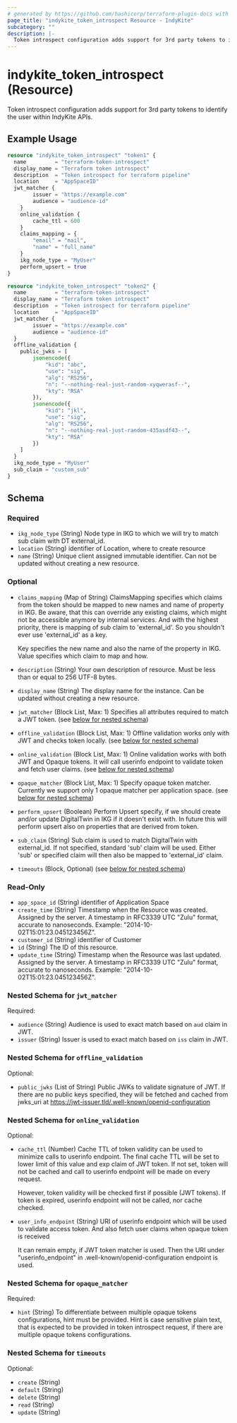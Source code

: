```yaml
---
# generated by https://github.com/hashicorp/terraform-plugin-docs with custom templates
page_title: "indykite_token_introspect Resource - IndyKite"
subcategory: ""
description: |-
  Token introspect configuration adds support for 3rd party tokens to identify the user within IndyKite APIs.
---
```


# indykite_token_introspect (Resource)

Token introspect configuration adds support for 3rd party tokens to identify the user within IndyKite APIs.

## Example Usage

```terraform
resource "indykite_token_introspect" "token1" {
  name         = "terraform-token-introspect"
  display_name = "Terraform token introspect"
  description  = "Token introspect for terraform pipeline"
  location     = "AppSpaceID"
  jwt_matcher {
        issuer = "https://example.com"
        audience = "audience-id"
    }
    online_validation {
        cache_ttl = 600
    }
    claims_mapping = {
        "email" = "mail",
        "name" = "full_name"
    }
    ikg_node_type = "MyUser"
    perform_upsert = true
}

resource "indykite_token_introspect" "token2" {
  name         = "terraform-token-introspect"
  display_name = "Terraform token introspect"
  description  = "Token introspect for terraform pipeline"
  location     = "AppSpaceID"
  jwt_matcher {
        issuer = "https://example.com"
        audience = "audience-id"
  }
  offline_validation {
    public_jwks = [
        jsonencode({
            "kid": "abc",
            "use": "sig",
            "alg": "RS256",
            "n": "--nothing-real-just-random-xyqwerasf--",
            "kty": "RSA"
        }),
        jsonencode({
            "kid": "jkl",
            "use": "sig",
            "alg": "RS256",
            "n": "--nothing-real-just-random-435asdf43--",
            "kty": "RSA"
        })
    ]
  }
  ikg_node_type = "MyUser"
  sub_claim = "custom_sub"
}
```

<!-- schema generated by tfplugindocs -->
## Schema

### Required

- `ikg_node_type` (String) Node type in IKG to which we will try to match sub claim with DT external_id.
- `location` (String) identifier of Location, where to create resource
- `name` (String) Unique client assigned immutable identifier. Can not be updated without creating a new resource.

### Optional

- `claims_mapping` (Map of String) ClaimsMapping specifies which claims from the token should be mapped to new names and name of property in IKG.
    Be aware, that this can override any existing claims, which might not be accessible anymore by internal services.
    And with the highest priority, there is mapping of sub claim to 'external_id'. So you shouldn't ever use 'external_id' as a key.

    Key specifies the new name and also the name of the property in IKG.
    Value specifies which claim to map and how.
- `description` (String) Your own description of resource. Must be less than or equal to 256 UTF-8 bytes.
- `display_name` (String) The display name for the instance. Can be updated without creating a new resource.
- `jwt_matcher` (Block List, Max: 1) Specifies all attributes required to match a JWT token. (see [below for nested schema](#nestedblock--jwt_matcher))
- `offline_validation` (Block List, Max: 1) Offline validation works only with JWT and checks token locally. (see [below for nested schema](#nestedblock--offline_validation))
- `online_validation` (Block List, Max: 1) Online validation works with both JWT and Opaque tokens. It will call userinfo endpoint to validate token and fetch user claims. (see [below for nested schema](#nestedblock--online_validation))
- `opaque_matcher` (Block List, Max: 1) Specify opaque token matcher. Currently we support only 1 opaque matcher per application space. (see [below for nested schema](#nestedblock--opaque_matcher))
- `perform_upsert` (Boolean) Perform Upsert specify, if we should create and/or update DigitalTwin in IKG if it doesn't exist with.
	In future this will perform upsert also on properties that are derived from token.
- `sub_claim` (String) Sub claim is used to match DigitalTwin with external_id. If not specified, standard 'sub' claim will be used. Either 'sub' or specified claim will then also be mapped to 'external_id' claim.
- `timeouts` (Block, Optional) (see [below for nested schema](#nestedblock--timeouts))

### Read-Only

- `app_space_id` (String) identifier of Application Space
- `create_time` (String) Timestamp when the Resource was created. Assigned by the server. A timestamp in RFC3339 UTC "Zulu" format, accurate to nanoseconds. Example: "2014-10-02T15:01:23.045123456Z".
- `customer_id` (String) identifier of Customer
- `id` (String) The ID of this resource.
- `update_time` (String) Timestamp when the Resource was last updated. Assigned by the server. A timestamp in RFC3339 UTC "Zulu" format, accurate to nanoseconds. Example: "2014-10-02T15:01:23.045123456Z".

<a id="nestedblock--jwt_matcher"></a>
### Nested Schema for `jwt_matcher`

Required:

- `audience` (String) Audience is used to exact match based on `aud` claim in JWT.
- `issuer` (String) Issuer is used to exact match based on `iss` claim in JWT.


<a id="nestedblock--offline_validation"></a>
### Nested Schema for `offline_validation`

Optional:

- `public_jwks` (List of String) Public JWKs to validate signature of JWT. If there are no public keys specified, they will be fetched and cached from jwks_uri at https://jwt-issuer.tld/.well-known/openid-configuration


<a id="nestedblock--online_validation"></a>
### Nested Schema for `online_validation`

Optional:

- `cache_ttl` (Number) Cache TTL of token validity can be used to minimize calls to userinfo endpoint.
    The final cache TTL will be set to lower limit of this value and exp claim of JWT token.
    If not set, token will not be cached and call to userinfo endpoint will be made on every request.

    However, token validity will be checked first if possible (JWT tokens).
    If token is expired, userinfo endpoint will not be called, nor cache checked.
- `user_info_endpoint` (String) URI of userinfo endpoint which will be used to validate access token.
    And also fetch user claims when opaque token is received

    It can remain empty, if JWT token matcher is used.
    Then the URI under "userinfo_endpoint" in .well-known/openid-configuration endpoint is used.


<a id="nestedblock--opaque_matcher"></a>
### Nested Schema for `opaque_matcher`

Required:

- `hint` (String) To differentiate between multiple opaque tokens configurations, hint must be provided. Hint is case sensitive plain text, that is expected to be provided in token introspect request, if there are multiple opaque tokens configurations.


<a id="nestedblock--timeouts"></a>
### Nested Schema for `timeouts`

Optional:

- `create` (String)
- `default` (String)
- `delete` (String)
- `read` (String)
- `update` (String)


